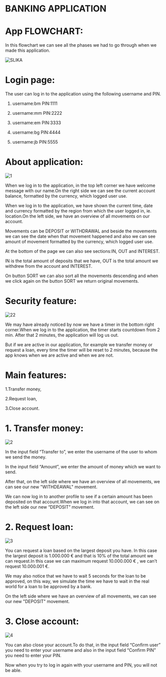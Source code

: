 # BANKING APPLICATION

# App FLOWCHART:

In this flowchart we can see all the phases we had to go through when we made this application.

![SLIKA](https://user-images.githubusercontent.com/61464267/156890173-906f3da5-5891-421b-bae7-1bf200491260.png)

# Login page:

The user can log in to the application using the following username and PIN.
1. username:bm PIN:1111

2. username:mm PIN:2222

3. username:em PIN:3333

4. username:bg PIN:4444

5. username:jb PIN:5555

# About application:

![1](https://user-images.githubusercontent.com/61464267/156890432-56a7fbbb-56f1-451c-8008-715d23bc55e3.gif)


When we log in to the application, in the top left corner we have welcome message with our name.On the right side we can see the current account balance, formatted by the currency, which logged user use.

When we log in to the application, we have shown the current time, date and currency formatted by the region from which the user logged in, ie. location.On the left side, we have an overview of all movements on our account.

Movements can be DEPOSIT or WITHDRAWAL and beside the movements we can see the date when that movement happened and also we can see amount of movement formatted by the currency, which logged user use.

At the bottom of the page we can also see sections:IN, OUT and INTEREST.

IN is the total amount of deposits that we have, OUT is the total amount we withdrew from the account and INTEREST.

On button SORT we can also sort all the movements descending and when we click again on the button SORT we return original movements.

# Security feature:

![22](https://user-images.githubusercontent.com/61464267/156890511-9533de0d-1cbc-4432-b296-0ccb6e35591e.gif)

We may have already noticed by now we have a timer in the bottom right corner.When we log in to the application, the timer starts countdown from 2 min. After that 2 minutes, the application will log us out.

But if we are active in our application, for example we transfer money or request a loan, every time the timer will be reset to 2 minutes, because the app knows when we are active and when we are not.

# Main features:

1.Transfer money,

2.Request loan,

3.Close account.

# 1. Transfer money:

![2](https://user-images.githubusercontent.com/61464267/156890761-9b8e939c-bd03-4914-b6cf-dabf58568461.gif)

In the input field “Transfer to”, we enter the username of the user to whom we send the money.

In the input field “Amount”, we enter the amount of money which we want to send.

After that, on the left side where we have an overview of all movements, we can see our new "WITHDEAWAL" movement.

We can now log in to another profile to see if a certain amount has been deposited on that account.When we log in into that account, we can see on the left side our new “DEPOSIT” movement.

# 2. Request loan:

![3](https://user-images.githubusercontent.com/61464267/156890895-46730548-1032-41b9-9fa9-268d591b2124.gif)

You can request a loan based on the largest deposit you have. In this case the largest deposit is 1.000.000 € and that is 10% of the total amount we can request.In this case we can maximum request 10.000.000 € , we can’t request  10.000.001 €.

We may also notice that we have to wait 5 seconds for the loan to be approved, on this way, we simulate the time we have to wait in the real world for a loan to be approved by a bank.

On the left side where we have an overview of all movements, we can see our new "DEPOSIT" movement.

# 3. Close account:

![4](https://user-images.githubusercontent.com/61464267/156891004-eb69558c-c04d-4552-b9b3-17fe360376da.gif)

You can also close your account.To do that, in the input field “Confirm user” you need to enter your username and also in the input field “Confirm PIN” you need to enter your PIN.

Now  when you try to log in again with your username and PIN, you will not be able.




